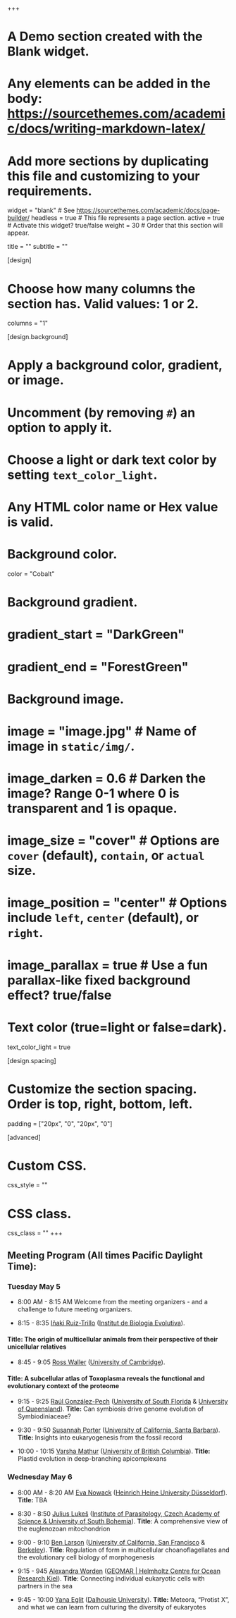 +++
# A Demo section created with the Blank widget.
# Any elements can be added in the body: https://sourcethemes.com/academic/docs/writing-markdown-latex/
# Add more sections by duplicating this file and customizing to your requirements.

widget = "blank"  # See https://sourcethemes.com/academic/docs/page-builder/
headless = true  # This file represents a page section.
active = true  # Activate this widget? true/false
weight = 30  # Order that this section will appear.

title = ""
subtitle = ""

[design]
  # Choose how many columns the section has. Valid values: 1 or 2.
  columns = "1"

[design.background]
  # Apply a background color, gradient, or image.
  #   Uncomment (by removing `#`) an option to apply it.
  #   Choose a light or dark text color by setting `text_color_light`.
  #   Any HTML color name or Hex value is valid.

  # Background color.
   color = "Cobalt"

  # Background gradient.
  # gradient_start = "DarkGreen"
  # gradient_end = "ForestGreen"

  # Background image.
  # image = "image.jpg"  # Name of image in `static/img/`.
  # image_darken = 0.6  # Darken the image? Range 0-1 where 0 is transparent and 1 is opaque.
  # image_size = "cover"  #  Options are `cover` (default), `contain`, or `actual` size.
  # image_position = "center"  # Options include `left`, `center` (default), or `right`.
  # image_parallax = true  # Use a fun parallax-like fixed background effect? true/false

  # Text color (true=light or false=dark).
  text_color_light = true

[design.spacing]
  # Customize the section spacing. Order is top, right, bottom, left.
  padding = ["20px", "0", "20px", "0"]

[advanced]
 # Custom CSS.
 css_style = ""

 # CSS class.
 css_class = ""
+++

## Meeting Program (All times Pacific Daylight Time):

### Tuesday May 5

- 8:00 AM - 8:15 AM
Welcome from the meeting organizers - and a challenge to future meeting organizers.

- 8:15 - 8:35
[Iñaki Ruiz-Trillo](https://fonamental.github.io/author/inaki-ruiz-trillo/) ([Institut de Biologia Evolutiva](https://www.ibe.upf-csic.es)).
#### **Title:** The origin of multicellular animals from their perspective of their unicellular relatives

- 8:45 - 9:05
[Ross Waller](https://fonamental.github.io/author/ross-waller/) ([University of Cambridge](https://www.cam.ac.uk)).
#### **Title:** A subcellular atlas of Toxoplasma reveals the functional and evolutionary context of the proteome

- 9:15 - 9:25
[Raúl González-Pech](https://fonamental.github.io/author/raul-gonzalez-pech/) ([University of South Florida](https://www.usf.edu) & [University of Queensland](https://www.uq.edu.au)). **Title:** Can symbiosis drive genome evolution of Symbiodiniaceae?

- 9:30 - 9:50
[Susannah Porter](https://fonamental.github.io/author/susannah-porter/) ([University of California, Santa Barbara](https://www.ucsb.edu)). **Title:** Insights into eukaryogenesis from the fossil record

- 10:00 - 10:15
[Varsha Mathur](https://fonamental.github.io/author/varsha-mathur/) ([University of British Columbia](https://www.ubc.ca)). **Title:** Plastid evolution in deep-branching apicomplexans


### Wednesday May 6

- 8:00 AM - 8:20 AM
[Eva Nowack](https://fonamental.github.io/author/eva-nowack/) ([Heinrich Heine University Düsseldorf](https://www.uni-duesseldorf.de/home/en/home.html)). **Title:** TBA

- 8:30 - 8:50
[Julius Lukeš](https://fonamental.github.io/author/julius-lukes/) ([Institute of Parasitology, Czech Academy of Science & University of South Bohemia](https://www.paru.cas.cz/en/)). **Title**: A comprehensive view of the euglenozoan mitochondrion

- 9:00 - 9:10
[Ben Larson](https://fonamental.github.io/author/ben-larson/) ([University of California, San Francisco](https://www.ucsf.edu) & [Berkeley](https://www.berkeley.edu)). **Title**: Regulation of form in multicellular choanoflagellates and the evolutionary cell biology of morphogenesis

- 9:15 - 945
[Alexandra Worden](https://fonamental.github.io/author/alexandra-worden/) ([GEOMAR | Helmholtz Centre for Ocean Research Kiel](https://www.geomar.de/en/)). **Title**: Connecting individual eukaryotic cells with partners in the sea

- 9:45 - 10:00
[Yana Eglit](https://fonamental.github.io/author/yana-eglit/) ([Dalhousie University](https://www.dal.ca)). **Title:** Meteora, “Protist X”, and what we can learn from culturing the diversity of eukaryotes
